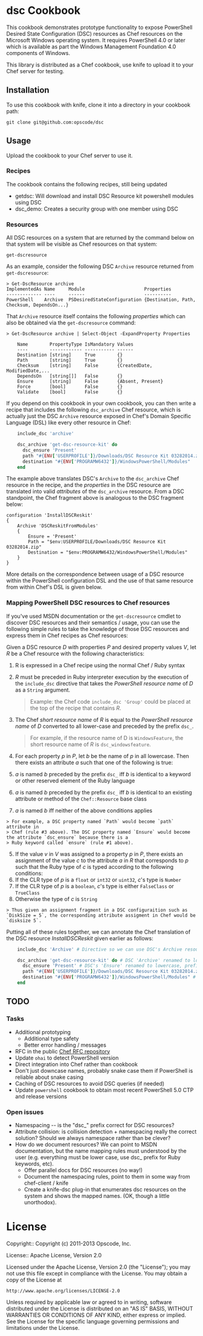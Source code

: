 dsc Cookbook
===============

This cookbook demonstrates prototype functionality to expose PowerShell Desired State
Configuration (DSC) resources as Chef resources on the Microsoft Windows
operating system. It requires PowerShell 4.0 or later
which is available as part the Windows Management Foundation 4.0 components of Windows.

This library is distributed as a Chef cookbook, use knife to upload it to your
Chef server for testing.

## Installation

To use this cookbook with knife, clone it into a directory in your
cookbook path:

    git clone git@github.com:opscode/dsc
    
## Usage

Upload the cookbook to your Chef server to use it.

### Recipes 

The cookbook contains the following recipes, still being updated

* getdsc: Will download and install DSC Resource kit powershell modules using DSC
* dsc_demo: Creates a security group with one member using DSC

### Resources

All DSC resources on a system that are returned by the command below on that
system will be visible as Chef resources on that system:

    get-dscresource
 
As an example, consider the following DSC `Archive` resource returned from
`get-dscresource`:

    > Get-DscResource archive
    ImplementedAs Name     Module                      Properties
    ------------- ----     ------                      ----------
    PowerShell    Archive  PSDesiredStateConfiguration {Destination, Path, Checksum, DependsOn...}

That `Archive` resource itself contains the following *properties* which can
also be obtained via the `get-dscresource` command:

    > Get-DscResource archive | Select-Object -ExpandProperty Properties

```
    Name        PropertyType IsMandatory Values
    ----        ------------ ----------- ------
    Destination [string]     True        {}
    Path        [string]     True        {}
    Checksum    [string]     False       {CreatedDate, ModifiedDate,...
    DependsOn   [string[]]   False       {}
    Ensure      [string]     False       {Absent, Present}
    Force       [bool]       False       {}
    Validate    [bool]       False       {}
```

If you depend on this cookbook in your own cookbook, you can then write a recipe
that includes the following `dsc_archive` Chef resource, which is actually
just the DSC `Archive` resource exposed in Chef's Domain Specific Language
(DSL) like every other resource in Chef:

```ruby
    include_dsc 'archive'

    dsc_archive 'get-dsc-resource-kit' do
      dsc_ensure 'Present'
      path "#{ENV['USERPROFILE']}/Downloads/DSC Resource Kit 03282014.zip"
      destination "#{ENV['PROGRAMW6432']}/WindowsPowerShell/Modules"
    end
```

The example above translates DSC's `Archive` to the `dsc_archive` Chef
resource in the recipe, and the *properties* in the DSC resource are translated
into valid *attributes* of the `dsc_archive` resource. From a DSC standpoint,
the Chef fragment above is analogous to the DSC fragment below:

    configuration 'InstallDSCReskit'
    {
        Archive 'DSCReskitFromModules'
        {
            Ensure = 'Present'
            Path = "$env:USERPROFILE/Downloads/DSC Resource Kit 03282014.zip"
            Destination = "$env:PROGRAMW6432/WindowsPowerShell/Modules"
        }
    }

More details on the correspondence between usage of a DSC resource within the
PowerShell configuration DSL and the use of that same resource from within
Chef's DSL is given below.

### Mapping PowerShell DSC resources to Chef resources

If you've used MSDN documentation or the `get-dscresource` cmdlet to discover
DSC resources and their semantics / usage, you can use the following simple
rules to take the knowledge of those DSC resources and express them in Chef
recipes as Chef resources:

Given a DSC resource *D* with properties *P* and desired property values *V*, let *R*
be a Chef resource with the following characteristics:

1. R is expressed in a Chef recipe using the normal Chef / Ruby syntax
2. *R* must be preceded in Ruby interpreter execution by the execution of the
`include_dsc` directive that takes the *PowerShell resource name* of *D* as a
`String` argument.
    > Example: the Chef code `include_dsc 'Group'` could be placed at the top of the recipe that contains *R*.
3. The Chef *short resource name* of *R* is equal to the *PowerShell resource
name* of *D* converted to all lower-case and preceded by the prefix `dsc_`.

    > For example, if the resource name of D is `WindowsFeature`, the short resource
    > name of *R* is `dsc_windowsfeature`.

4. For each property *p* in *P*, let *b* be the name of *p* in all lowercase.
Then there exists an attribute *a* such that one
of the following is true:
  1. *a* is named *b* preceded by the prefix `dsc_` iff *b* is identical to a
  keyword or other reserved element of the Ruby language
  2. *a* is named *b* preceded by the prefix `dsc_` iff *b* is identical to an
  existing attribute or method of the `Chef::Resource` base class
  3. *a* is named *b* iff neither of the above conditions applies

    > For example, a DSC property named `Path` would become `path` attribute in
    > Chef (rule #3 above). The DSC property named `Ensure` would become the attribute `dsc_ensure` because there is a
    > Ruby keyword called `ensure` (rule #1 above).

5. If the value *v* in *V* was assigned to a property *p* in *P*, there exists an
assignment of the value *c* to the attribute *a* in *R* that corresponds to *p* such that
the Ruby type of *c* is typed according to the following conditions:
  1. If the CLR type of *p* is a `float` or `int32` or `uint32`, *c*'s type is
  `Number`
  2. If the CLR type of *p* is a `boolean`, *c*'s type is either `FalseClass`
  or `TrueClass`
  3. Otherwise the type of *c* is `String`

    > Thus given an assignment fragment in a DSC configuraition such as `DiskSize = 5`, the corresponding attribute assigment in Chef would be `disksize 5`.

Putting all of these rules together, we can annotate the Chef translation of
the DSC resource *InstallDSCReskit* given earlier as follows:

```ruby
    include_dsc 'Archive' # Directive so we can use DSC's Archive resource

    dsc_archive 'get-dsc-resource-kit' do # DSC 'Archive' renamed to lowercase prefixed 'dsc_archive'
      dsc_ensure 'Present' # DSC's 'Ensure' renamed to lowercase, prefix 'dsc_ensure' to avoid 'ensure' Ruby keyword
      path "#{ENV['USERPROFILE']}/Downloads/DSC Resource Kit 03282014.zip" # 'Path' becomes 'path' set to a 'String' type
      destination "#{ENV['PROGRAMW6432']}/WindowsPowerShell/Modules" # 'Destination' becomes 'destination'
    end
```

## TODO

### Tasks

* Additional prototyping
  * Additional type safety
  * Better error handling / messages
* RFC in the public [Chef RFC repository](https://github.com/opscode/chef-rfc)
* Update `ohai` to detect PowerShell version 
* Direct integration into Chef rather than cookbook
* Don't just downcase names, probably snake case them if PowerShell is
  reliable about snake casing
* Caching of DSC resources to avoid DSC queries (if needed)
* Update `powershell` cookbook to obtain most recent PowerShell 5.0 CTP and
  release versions

### Open issues

* Namespacing -- is the "dsc_" prefix correct for DSC resources?
* Attribute collision: is collision detection + namespacing really the correct
  solution? Should we always namespace rather than be clever?
* How do we document resources? We can point to MSDN documentation, but the
  name mapping rules must understood by the user (e.g. everything must be
  lower case, use dsc_ prefix for Ruby keywords, etc).
  * Offer parallel docs for DSC resources (no way!)
  * Document the namespacing rules, point to them in some way from
    chef-client / knife
  * Create a knife-dsc plug-in that enumerates dsc resources on the system and
    shows the mapped names. (OK, though a little unorthodox).


# License #

Copyright:: Copyright (c) 2011-2013 Opscode, Inc.

License:: Apache License, Version 2.0

Licensed under the Apache License, Version 2.0 (the "License");
you may not use this file except in compliance with the License.
You may obtain a copy of the License at

    http://www.apache.org/licenses/LICENSE-2.0

Unless required by applicable law or agreed to in writing, software
distributed under the License is distributed on an "AS IS" BASIS,
WITHOUT WARRANTIES OR CONDITIONS OF ANY KIND, either express or implied.
See the License for the specific language governing permissions and
limitations under the License.
